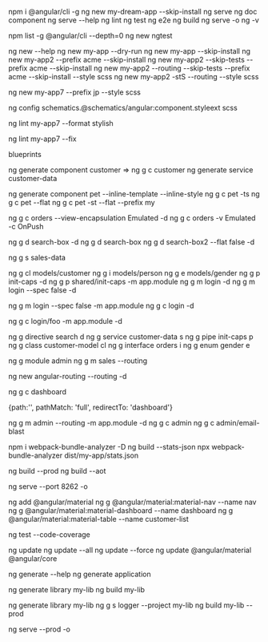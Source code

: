npm i @angular/cli -g
ng new my-dream-app --skip-install
ng serve
ng doc component
ng serve --help
ng lint
ng test
ng e2e
ng build
ng serve -o
ng -v

npm list -g @angular/cli --depth=0
ng new ngtest

ng new --help
ng new my-app --dry-run
ng new my-app --skip-install
ng new my-app2 --prefix acme --skip-install
ng new my-app2 --skip-tests --prefix acme --skip-install
ng new my-app2 --routing --skip-tests --prefix acme --skip-install --style scss
ng new my-app2 -stS --routing --style scss


ng new my-app7 --prefix jp --style scss

ng config schematics.@schematics/angular:component.styleext scss

ng lint my-app7 --format stylish

ng lint my-app7 --fix

blueprints

ng generate component customer   => ng g c customer
ng generate service customer-data

ng generate component pet --inline-template --inline-style
ng g c pet -ts
ng g c pet --flat
ng g c pet -st --flat --prefix my

ng g c orders --view-encapsulation Emulated -d
ng g c orders -v Emulated -c OnPush

ng g d search-box -d
ng g d search-box
ng g d search-box2 --flat false -d

ng g s sales-data

ng g cl models/customer
ng g i models/person
ng g e models/gender
ng g p init-caps -d
ng g p shared/init-caps -m app.module
ng g m login -d
ng g m login --spec false -d

ng g m login --spec false -m app.module
ng g c login -d

ng g c login/foo -m app.module -d



ng g directive search      d
ng g service customer-data s
ng g pipe init-caps        p
ng g class customer-model  cl
ng g interface orders      i
ng g enum gender           e

ng g module admin
ng g m sales --routing

ng new angular-routing --routing -d

ng g c dashboard

{path:'', pathMatch: 'full', redirectTo: 'dashboard'}

ng g m admin --routing -m app.module -d
ng g c admin
ng g c admin/email-blast

npm i webpack-bundle-analyzer -D
ng build --stats-json
npx webpack-bundle-analyzer dist/my-app/stats.json

ng build --prod
ng build --aot

ng serve --port 8262 -o

ng add @angular/material
ng g @angular/material:material-nav --name nav
ng g @angular/material:material-dashboard --name dashboard
ng g @angular/material:material-table --name customer-list



ng test --code-coverage

ng update
ng update --all
ng update --force
ng update @angular/material @angular/core

ng generate --help
ng generate application


ng generate library my-lib
ng build my-lib

ng generate library my-lib
ng g s logger --project my-lib
ng build my-lib --prod


ng serve --prod -o


